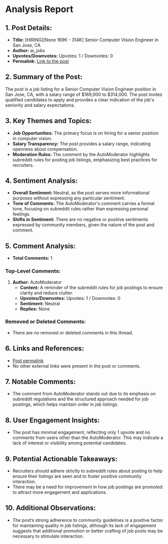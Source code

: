 # Analysis Report

## 1. Post Details:
- **Title:** [HIRING][None 169K - 314K] Senior Computer Vision Engineer in San Jose, CA
- **Author:** ai_jobs
- **Upvotes/Downvotes:** Upvotes: 1 / Downvotes: 0
- **Permalink:** [Link to the post](https://www.reddit.com/r/MachineLearningJobs/comments/1hfi1m2/hiringnone_169k_314k_senior_computer_vision/)

## 2. Summary of the Post:
The post is a job listing for a Senior Computer Vision Engineer position in San Jose, CA, with a salary range of $169,000 to $314,000. The post invites qualified candidates to apply and provides a clear indication of the job's seniority and salary expectations.

## 3. Key Themes and Topics:
- **Job Opportunities:** The primary focus is on hiring for a senior position in computer vision.
- **Salary Transparency:** The post provides a salary range, indicating openness about compensation.
- **Moderation Rules:** The comment by the AutoModerator highlights subreddit rules for posting job listings, emphasizing best practices for recruiters.

## 4. Sentiment Analysis:
- **Overall Sentiment:** Neutral, as the post serves more informational purposes without expressing any particular sentiment.
- **Tone of Comments:** The AutoModerator's comment carries a formal tone, focusing on subreddit rules rather than expressing personal feelings.
- **Shifts in Sentiment:** There are no negative or positive sentiments expressed by community members, given the nature of the post and comment.

## 5. Comment Analysis:
- **Total Comments:** 1

### Top-Level Comments:
1. **Author:** AutoModerator
   - **Content:** A reminder of the subreddit rules for job postings to ensure clarity and reduce clutter.
   - **Upvotes/Downvotes:** Upvotes: 1 / Downvotes: 0
   - **Sentiment:** Neutral
   - **Replies:** None

### Removed or Deleted Comments:
- There are no removed or deleted comments in this thread.

## 6. Links and References:
- [Post permalink](https://www.reddit.com/r/MachineLearningJobs/comments/1hfi1m2/hiringnone_169k_314k_senior_computer_vision/)
- No other external links were present in the post or comments.

## 7. Notable Comments:
- The comment from AutoModerator stands out due to its emphasis on subreddit regulations and the structured approach needed for job postings, which helps maintain order in job listings.

## 8. User Engagement Insights:
- The post has minimal engagement, reflecting only 1 upvote and no comments from users other than the AutoModerator. This may indicate a lack of interest or visibility among potential candidates.

## 9. Potential Actionable Takeaways:
- Recruiters should adhere strictly to subreddit rules about posting to help ensure their listings are seen and to foster positive community interaction.
- There may be a need for improvement in how job postings are promoted to attract more engagement and applications.

## 10. Additional Observations:
- The post’s strong adherence to community guidelines is a positive factor for maintaining quality in job listings, although its lack of engagement suggests that additional promotion or better crafting of job posts may be necessary to stimulate interaction.